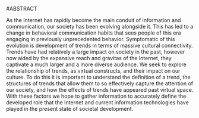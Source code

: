 #ABSTRACT

As the Internet has rapidly become the main conduit of information and communication, our society has been evolving alongside it. This has led to a change in behavioral communication habits that sees people of this era engaging in previously unprecedented behavior. Symptomatic of this evolution is development of trends in terms of massive cultural connectivity. Trends have had relatively a large impact on society in the past, however now aided by the expansive reach and gravitas of the Internet, they captivate a much larger and a more diverse audience. We seek to explore the relationship of trends, as virtual constructs, and their impact on our culture. To do this it is important to understand the definition of a trend, the structures of trends that allow them to so effectively capture the attention of our society, and how the effects of trends have appeared past virtual space. With these factors we hope to gather information to accurately define the developed role that the Internet and current information technologies have played in the present state of societal development.
